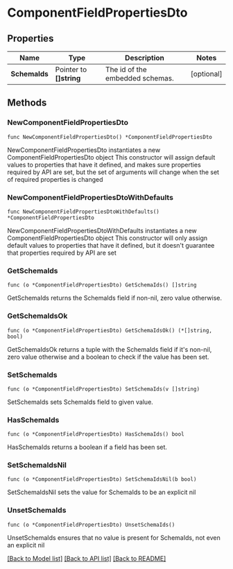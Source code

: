# ComponentFieldPropertiesDto

## Properties

Name | Type | Description | Notes
------------ | ------------- | ------------- | -------------
**SchemaIds** | Pointer to **[]string** | The id of the embedded schemas. | [optional] 

## Methods

### NewComponentFieldPropertiesDto

`func NewComponentFieldPropertiesDto() *ComponentFieldPropertiesDto`

NewComponentFieldPropertiesDto instantiates a new ComponentFieldPropertiesDto object
This constructor will assign default values to properties that have it defined,
and makes sure properties required by API are set, but the set of arguments
will change when the set of required properties is changed

### NewComponentFieldPropertiesDtoWithDefaults

`func NewComponentFieldPropertiesDtoWithDefaults() *ComponentFieldPropertiesDto`

NewComponentFieldPropertiesDtoWithDefaults instantiates a new ComponentFieldPropertiesDto object
This constructor will only assign default values to properties that have it defined,
but it doesn't guarantee that properties required by API are set

### GetSchemaIds

`func (o *ComponentFieldPropertiesDto) GetSchemaIds() []string`

GetSchemaIds returns the SchemaIds field if non-nil, zero value otherwise.

### GetSchemaIdsOk

`func (o *ComponentFieldPropertiesDto) GetSchemaIdsOk() (*[]string, bool)`

GetSchemaIdsOk returns a tuple with the SchemaIds field if it's non-nil, zero value otherwise
and a boolean to check if the value has been set.

### SetSchemaIds

`func (o *ComponentFieldPropertiesDto) SetSchemaIds(v []string)`

SetSchemaIds sets SchemaIds field to given value.

### HasSchemaIds

`func (o *ComponentFieldPropertiesDto) HasSchemaIds() bool`

HasSchemaIds returns a boolean if a field has been set.

### SetSchemaIdsNil

`func (o *ComponentFieldPropertiesDto) SetSchemaIdsNil(b bool)`

 SetSchemaIdsNil sets the value for SchemaIds to be an explicit nil

### UnsetSchemaIds
`func (o *ComponentFieldPropertiesDto) UnsetSchemaIds()`

UnsetSchemaIds ensures that no value is present for SchemaIds, not even an explicit nil

[[Back to Model list]](../README.md#documentation-for-models) [[Back to API list]](../README.md#documentation-for-api-endpoints) [[Back to README]](../README.md)


